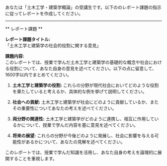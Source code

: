 あなたは「土木工学・建築学概論」の受講生です。以下ののレポート課題の指示に従ってレポートを作成してください。

---------------------------------------
** レポート課題 **

**レポート課題タイトル:**  
「土木工学と建築学の社会的役割に関する意見」

**課題内容:**  
このレポートでは、授業で学んだ土木工学と建築学の基礎的な概念や社会における役割について、あなた自身の意見を述べてください。以下の点に留意して、1600字以内でまとめてください。

1. **土木工学と建築学の役割:** これらの分野が現代社会においてどのような役割を果たしていると考えるか、具体的な例を挙げて説明してください。

2. **社会への貢献:** 土木工学と建築学が社会にどのように貢献しているか、またその重要性についてあなたの考えを述べてください。

3. **両分野の関連性:** 土木工学と建築学がどのように連携し、相互に作用しているかについて、授業で学んだ内容を基に意見を述べてください。

4. **将来の展望:** これらの分野が今後どのように発展し、社会に影響を与える可能性があるかについて、あなたの見解を述べてください。

このレポートでは、授業で学んだ知識を活用し、あなた自身の考えを論理的に展開することを重視します。